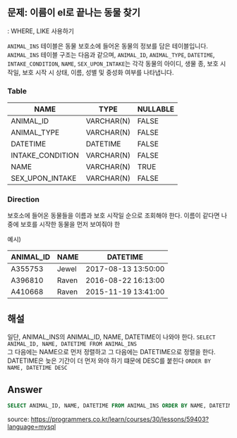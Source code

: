 ## 문제: 이름이 el로 끝나는 동물 찾기
: WHERE, LIKE 사용하기

`ANIMAL_INS` 테이블은 동물 보호소에 들어온 동물의 정보를 담은 테이블입니다. `ANIMAL_INS` 테이블 구조는 다음과 같으며, `ANIMAL_ID`, `ANIMAL_TYPE`, `DATETIME`, `INTAKE_CONDITION`, `NAME`, `SEX_UPON_INTAKE`는 각각 동물의 아이디, 생물 종, 보호 시작일, 보호 시작 시 상태, 이름, 성별 및 중성화 여부를 나타냅니다.

### Table 

| NAME             | TYPE       | NULLABLE |
|------------------|------------|----------|
| ANIMAL_ID        | VARCHAR(N) | FALSE    |
| ANIMAL_TYPE      | VARCHAR(N) | FALSE    |
| DATETIME         | DATETIME   | FALSE    |
| INTAKE_CONDITION | VARCHAR(N) | FALSE    |
| NAME             | VARCHAR(N) | TRUE     |
| SEX_UPON_INTAKE  | VARCHAR(N) | FALSE    |



### Direction

보호소에 들어온 동물들을 이름과 보호 시작일 순으로 조회해야 한다. 이름이 같다면 나중에 보호를 시작한 동물을 먼저 보여줘야 한

예시)

| ANIMAL_ID  | NAME         |  DATETIME           |
|------------|--------------|---------------------|
| A355753	 |	Jewel	    | 2017-08-13 13:50:00 |   
| A396810    |	Raven   	| 2016-08-22 16:13:00 |
| A410668    |	Raven   	| 2015-11-19 13:41:00 |
      

## 해설

일단, ANIMAL_INS의 ANIMAL_ID, NAME, DATETIME이 나와야 한다. 
```SELECT ANIMAL_ID, NAME, DATETIME FROM ANIMAL_INS ```  
그 다음에는 NAME으로 먼저 정렬하고 그 다음에는 DATETIME으로 정렬을 한다. DATETIME은 늦은 기간이 더 먼저 와야 하기 떄문에 DESC를 붙힌다
```ORDER BY NAME, DATETIME DESC```   

## Answer

```SQL
SELECT ANIMAL_ID, NAME, DATETIME FROM ANIMAL_INS ORDER BY NAME, DATETIME DESC
```


<bold> source: https://programmers.co.kr/learn/courses/30/lessons/59403?language=mysql </bold>
